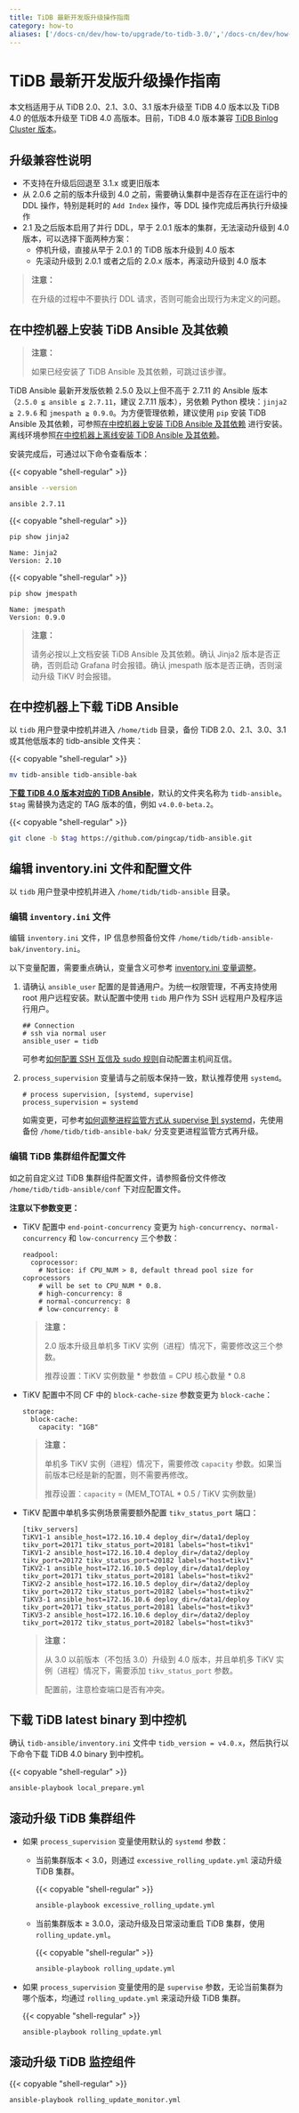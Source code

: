 ```yaml
---
title: TiDB 最新开发版升级操作指南
category: how-to
aliases: ['/docs-cn/dev/how-to/upgrade/to-tidb-3.0/','/docs-cn/dev/how-to/upgrade/rolling-updates-with-ansible/']
---
```


# TiDB 最新开发版升级操作指南

本文档适用于从 TiDB 2.0、2.1、3.0、3.1 版本升级至 TiDB 4.0 版本以及 TiDB 4.0 的低版本升级至 TiDB 4.0 高版本。目前，TiDB 4.0 版本兼容 [TiDB Binlog Cluster 版本](/reference/tidb-binlog/overview.md)。

## 升级兼容性说明

- 不支持在升级后回退至 3.1.x 或更旧版本
- 从 2.0.6 之前的版本升级到 4.0 之前，需要确认集群中是否存在正在运行中的 DDL 操作，特别是耗时的 `Add Index` 操作，等 DDL 操作完成后再执行升级操作
- 2.1 及之后版本启用了并行 DDL，早于 2.0.1 版本的集群，无法滚动升级到 4.0 版本，可以选择下面两种方案：
    - 停机升级，直接从早于 2.0.1 的 TiDB 版本升级到 4.0 版本
    - 先滚动升级到 2.0.1 或者之后的 2.0.x 版本，再滚动升级到 4.0 版本

> **注意：**
>
> 在升级的过程中不要执行 DDL 请求，否则可能会出现行为未定义的问题。

## 在中控机器上安装 TiDB Ansible 及其依赖

> **注意：**
>
> 如果已经安装了 TiDB Ansible 及其依赖，可跳过该步骤。

TiDB Ansible 最新开发版依赖 2.5.0 及以上但不高于 2.7.11 的 Ansible 版本（`2.5.0 ≦ ansible ≦ 2.7.11`，建议 2.7.11 版本），另依赖 Python 模块：`jinja2 ≧ 2.9.6` 和 `jmespath ≧ 0.9.0`。为方便管理依赖，建议使用 `pip` 安装 TiDB Ansible 及其依赖，可参照[在中控机器上安装 TiDB Ansible 及其依赖](/how-to/deploy/orchestrated/ansible.md#在中控机器上安装-tidb-ansible-及其依赖) 进行安装。离线环境参照[在中控机器上离线安装 TiDB Ansible 及其依赖](/how-to/deploy/orchestrated/offline-ansible.md#在中控机器上离线安装-tidb-ansible-及其依赖)。

安装完成后，可通过以下命令查看版本：

{{< copyable "shell-regular" >}}

```bash
ansible --version
```

```
ansible 2.7.11
```

{{< copyable "shell-regular" >}}

```bash
pip show jinja2
```

```
Name: Jinja2
Version: 2.10
```

{{< copyable "shell-regular" >}}

```bash
pip show jmespath
```

```
Name: jmespath
Version: 0.9.0
```

> **注意：**
>
> 请务必按以上文档安装 TiDB Ansible 及其依赖。确认 Jinja2 版本是否正确，否则启动 Grafana 时会报错。确认 jmespath 版本是否正确，否则滚动升级 TiKV 时会报错。

## 在中控机器上下载 TiDB Ansible

以 `tidb` 用户登录中控机并进入 `/home/tidb` 目录，备份 TiDB 2.0、2.1、3.0、3.1 或其他低版本的 tidb-ansible 文件夹：

{{< copyable "shell-regular" >}}

```bash
mv tidb-ansible tidb-ansible-bak
```

[**下载 TiDB 4.0 版本对应的 TiDB Ansible**](/how-to/deploy/orchestrated/ansible.md#在中控机器上下载-tidb-ansible)，默认的文件夹名称为 `tidb-ansible`。`$tag` 需替换为选定的 TAG 版本的值，例如 `v4.0.0-beta.2`。

{{< copyable "shell-regular" >}}

```bash
git clone -b $tag https://github.com/pingcap/tidb-ansible.git
```

## 编辑 inventory.ini 文件和配置文件

以 `tidb` 用户登录中控机并进入 `/home/tidb/tidb-ansible` 目录。

### 编辑 `inventory.ini` 文件

编辑 `inventory.ini` 文件，IP 信息参照备份文件 `/home/tidb/tidb-ansible-bak/inventory.ini`。

以下变量配置，需要重点确认，变量含义可参考 [inventory.ini 变量调整](/how-to/deploy/orchestrated/ansible.md#调整其它变量可选)。

1. 请确认 `ansible_user` 配置的是普通用户。为统一权限管理，不再支持使用 root 用户远程安装。默认配置中使用 `tidb` 用户作为 SSH 远程用户及程序运行用户。

    ```
    ## Connection
    # ssh via normal user
    ansible_user = tidb
    ```

    可参考[如何配置 SSH 互信及 sudo 规则](/how-to/deploy/orchestrated/ansible.md#第-5-步在中控机上配置部署机器-ssh-互信及-sudo-规则)自动配置主机间互信。

2. `process_supervision` 变量请与之前版本保持一致，默认推荐使用 `systemd`。

    ```
    # process supervision, [systemd, supervise]
    process_supervision = systemd
    ```

    如需变更，可参考[如何调整进程监管方式从 supervise 到 systemd](/how-to/deploy/orchestrated/ansible.md#如何调整进程监管方式从-supervise-到-systemd)，先使用备份 `/home/tidb/tidb-ansible-bak/` 分支变更进程监管方式再升级。

### 编辑 TiDB 集群组件配置文件

如之前自定义过 TiDB 集群组件配置文件，请参照备份文件修改 `/home/tidb/tidb-ansible/conf` 下对应配置文件。

**注意以下参数变更：**

- TiKV 配置中 `end-point-concurrency` 变更为 `high-concurrency`、`normal-concurrency` 和 `low-concurrency` 三个参数：

    ```
    readpool:
      coprocessor:
        # Notice: if CPU_NUM > 8, default thread pool size for coprocessors
        # will be set to CPU_NUM * 0.8.
        # high-concurrency: 8
        # normal-concurrency: 8
        # low-concurrency: 8
    ```

    > **注意：**
    >
    > 2.0 版本升级且单机多 TiKV 实例（进程）情况下，需要修改这三个参数。
    >
    > 推荐设置：TiKV 实例数量 \* 参数值 = CPU 核心数量 \* 0.8

- TiKV 配置中不同 CF 中的 `block-cache-size` 参数变更为 `block-cache`：

    ```
    storage:
      block-cache:
        capacity: "1GB"
    ```

    > **注意：**
    >
    > 单机多 TiKV 实例（进程）情况下，需要修改 `capacity` 参数。如果当前版本已经是新的配置，则不需要再修改。
    >
    > 推荐设置：`capacity` = (MEM_TOTAL * 0.5 / TiKV 实例数量)

- TiKV 配置中单机多实例场景需要额外配置 `tikv_status_port` 端口：

    ```
    [tikv_servers]
    TiKV1-1 ansible_host=172.16.10.4 deploy_dir=/data1/deploy tikv_port=20171 tikv_status_port=20181 labels="host=tikv1"
    TiKV1-2 ansible_host=172.16.10.4 deploy_dir=/data2/deploy tikv_port=20172 tikv_status_port=20182 labels="host=tikv1"
    TiKV2-1 ansible_host=172.16.10.5 deploy_dir=/data1/deploy tikv_port=20171 tikv_status_port=20181 labels="host=tikv2"
    TiKV2-2 ansible_host=172.16.10.5 deploy_dir=/data2/deploy tikv_port=20172 tikv_status_port=20182 labels="host=tikv2"
    TiKV3-1 ansible_host=172.16.10.6 deploy_dir=/data1/deploy tikv_port=20171 tikv_status_port=20181 labels="host=tikv3"
    TiKV3-2 ansible_host=172.16.10.6 deploy_dir=/data2/deploy tikv_port=20172 tikv_status_port=20182 labels="host=tikv3"
    ```

    > **注意：**
    >
    > 从 3.0 以前版本（不包括 3.0）升级到 4.0 版本，并且单机多 TiKV 实例（进程）情况下，需要添加 `tikv_status_port` 参数。
    >
    > 配置前，注意检查端口是否有冲突。

## 下载 TiDB latest binary 到中控机

确认 `tidb-ansible/inventory.ini` 文件中 `tidb_version = v4.0.x`，然后执行以下命令下载 TiDB 4.0 binary 到中控机。

{{< copyable "shell-regular" >}}

```bash
ansible-playbook local_prepare.yml
```

## 滚动升级 TiDB 集群组件

- 如果 `process_supervision` 变量使用默认的 `systemd` 参数：

    - 当前集群版本 < 3.0，则通过 `excessive_rolling_update.yml` 滚动升级 TiDB 集群。

        {{< copyable "shell-regular" >}}

        ```bash
        ansible-playbook excessive_rolling_update.yml
        ```

    - 当前集群版本 ≥ 3.0.0，滚动升级及日常滚动重启 TiDB 集群，使用 `rolling_update.yml`。

        {{< copyable "shell-regular" >}}

        ```bash
        ansible-playbook rolling_update.yml
        ```

- 如果 `process_supervision` 变量使用的是 `supervise` 参数，无论当前集群为哪个版本，均通过 `rolling_update.yml` 来滚动升级 TiDB 集群。

    {{< copyable "shell-regular" >}}

    ```bash
    ansible-playbook rolling_update.yml
    ```

## 滚动升级 TiDB 监控组件

{{< copyable "shell-regular" >}}

```bash
ansible-playbook rolling_update_monitor.yml
```

